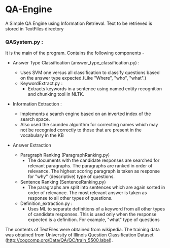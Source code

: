 # QA-Engine
A Simple QA Engine using Information Retrieval. Text to be retrieved is stored in TextFiles directory

### QASystem.py : 
It is the main of the program. Contains the following components - 
* Answer Type Classification (answer_type_classification.py) : 
  * Uses SVM one versus all classification to classify questions based on the answer type expected.(Like "Where", "who", "what".) 
  * KeywordExtract.py :
    * Extracts keywords in a sentence using named entity recognition and chunking tool in NLTK.

* Information Extraction :
  * Implements a search engine based on an inverted index of the search space.
  * Also used the soundex algorithm for correcting names which may not be recognied correctly to those that are present in the vocabulary     in the KB

* Answer Extraction
  * Paragraph Ranking (ParagraphRanking.py)
    * The documents with the candidate responses are searched for relevant paragraphs. The paragraphs are ranked in order of relevance.         The highest scoring paragraph is taken as response for "why" (descriptive) type of questions.
  * Sentence Ranking (SentenceRanking.py)
    * The paragraphs are split into sentences which are again sorted in order of relevance. The most relevant answer is taken as response       to all other types of questions. 
  * Definition_extraction.py : 
    * Uses ML to separate definitions of a keyword from all other types of candidate responses. This is used only when the response             expected is a definition. For example, "what" type of questions


The contents of TextFiles were obtained from wikipedia.
The training data was obtained from University of Illinois Question Classification Dataset (http://cogcomp.org/Data/QA/QC/train_5500.label).
